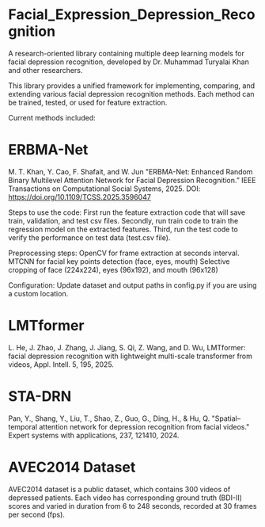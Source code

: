 # Facial_Expression_Depression_Recognition

A research-oriented library containing multiple deep learning models for facial depression recognition, developed by Dr. Muhammad Turyalai Khan and other researchers.

This library provides a unified framework for implementing, comparing, and extending various facial depression recognition methods.
Each method can be trained, tested, or used for feature extraction.

Current methods included:

# ERBMA-Net

M. T. Khan, Y. Cao, F. Shafait, and W. Jun "ERBMA-Net: Enhanced Random Binary Multilevel Attention Network for Facial Depression Recognition.” IEEE Transactions on Computational Social Systems, 2025. DOI: https://doi.org/10.1109/TCSS.2025.3596047

Steps to use the code:
First run the feature extraction code that will save train, validation, and test csv files.
Secondly, run train code to train the regression model on the extracted features.
Third, run the test code to verify the performance on test data (test.csv file).

Preprocessing steps:
OpenCV for frame extraction at seconds interval.
MTCNN for facial key points detection (face, eyes, mouth)
Selective cropping of face (224x224), eyes (96x192), and mouth (96x128)

Configuration:
Update dataset and output paths in config.py if you are using a custom location.

# LMTformer

L. He, J. Zhao, J. Zhang, J. Jiang, S. Qi, Z. Wang, and D. Wu, LMTformer: facial depression recognition with lightweight multi-scale transformer from videos, Appl. Intell. 5, 195, 2025.

# STA-DRN

Pan, Y., Shang, Y., Liu, T., Shao, Z., Guo, G., Ding, H., & Hu, Q. "Spatial–temporal attention network for depression recognition from facial videos." Expert systems with applications, 237, 121410, 2024.

# AVEC2014 Dataset
AVEC2014 dataset is a public dataset, which contains 300 videos of depressed patients. Each video has corresponding ground truth (BDI-II) scores and varied in duration from 6 to 248 seconds, recorded at 30 frames per second (fps). 
